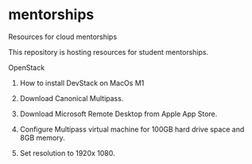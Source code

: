 # mentorships
Resources for cloud mentorships

This repository is hosting resources for student mentorships.

OpenStack

1. How to install DevStack on MacOs M1

  1. Download Canonical Multipass.

  2. Download Microsoft Remote Desktop from Apple App Store.

  3. Configure Multipass virtual machine for 100GB hard drive space and 8GB memory.

  4. Set resolution to 1920x 1080.
